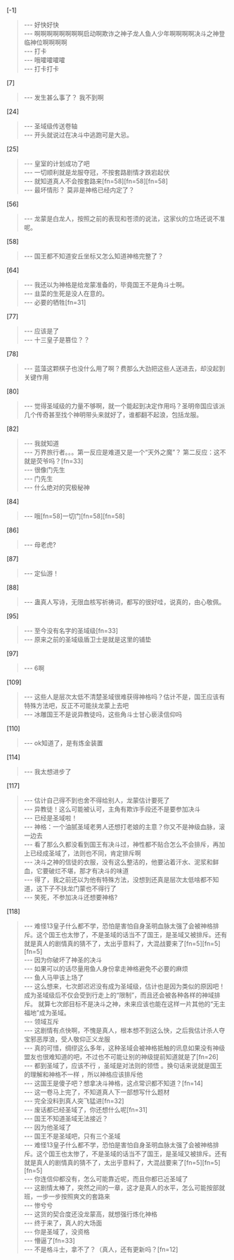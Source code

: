 
[-1] 
>--- 好快好快<br>
>--- 啊啊啊啊啊啊啊啊启动啊欺诈之神子龙人鱼人少年啊啊啊啊决斗之神登临神位啊啊啊啊<br>
>--- 打卡<br>
>--- 哦嚯嚯嚯嚯<br>
>--- 打卡打卡<br>

[7] 
>--- 发生甚么事了？
我不到啊<br>

[24] 
>--- 圣域级传送卷轴<br>
>--- 开头就说过在决斗中逃跑可是大忌。<br>

[25] 
>--- 皇室的计划成功了吧<br>
>--- 一切顺利就是龙服夺冠，不按套路剧情才跌宕起伏<br>
>--- 就知道真人不会按套路来[fn=58][fn=58][fn=58]<br>
>--- 最坏情形？
莫非是神格已经内定了？<br>

[56] 
>--- 龙蒙是白龙人，按照之前的表现和苍须的说法，这家伙的立场还说不准呢。<br>

[58] 
>--- 国王都不知道安丘坐标又怎么知道神格完整了？<br>

[64] 
>--- 我还以为神格是给龙蒙准备的，毕竟国王不是角斗士啊。<br>
>--- 韭菜的生死是没人在意的。<br>
>--- 必要的牺牲[fn=31]<br>

[77] 
>--- 应该是了<br>
>--- 十三皇子是篡位？？<br>

[78] 
>--- 蓝藻这颗棋子也没什么用了啊？费那么大劲把这些人送进去，却没起到关键作用<br>

[80] 
>--- 觉得圣域级的力量不够啊，就一个能起到决定作用吗？圣明帝国应该派几个传奇甚至找个神明带头来就好了，谁都翻不起浪，包括龙服。<br>

[82] 
>--- 我就知道<br>
>--- 万界旅行者。。。第一反应是难道又是一个“天外之魔”？
第二反应：这不就是荧爷吗？[fn=33]<br>
>--- 很像门先生<br>
>--- 门先生<br>
>--- 什么绝对的究极秘神<br>

[84] 
>--- 哦[fn=58]一切门[fn=58][fn=58]<br>

[86] 
>--- 母老虎?<br>

[87] 
>--- 定仙游！<br>

[88] 
>--- 蛊真人写诗，无限血核写祈祷词，都写的很好哇，说真的，由心敬佩。<br>

[95] 
>--- 至今没有名字的圣域级[fn=33]<br>
>--- 原来之前的圣域级盾卫士是就是这里的铺垫<br>

[97] 
>--- 6啊<br>

[109] 
>--- 这些人是层次太低不清楚圣域很难获得神格吗？估计不是，国王应该有特殊方法吧，反正不可能扶龙蒙上去吧<br>
>--- 冰雕国王不是说异教徒吗，这些角斗士甘心亵渎信仰吗<br>

[110] 
>--- ok知道了，是有炼金装置<br>

[114] 
>--- 我太想进步了<br>

[117] 
>--- 估计自己得不到也舍不得给别人，龙蒙估计要死了<br>
>--- 异教徒！这么可能被认可，主角有欺诈手段还不是要参加决斗<br>
>--- 已经是圣域啦！<br>
>--- 神格：一个油腻圣域老男人还想打老娘的主意？你又不是神级血脉，滚一边去<br>
>--- 看了那么久都没看到国王有决斗过，神性都不贴合怎么不会排斥，再加上已经成圣域了，法则也不同，肯定排斥啊<br>
>--- 决斗之神的信徒的衣服，没有这么整洁的，他要沾着汗水、泥浆和鲜血，它要破烂不堪，那才有决斗的味道<br>
>--- 得了，我之前还以为他有特殊方法，没想到还真是层次太低啥都不知道，这下子不扶龙门蒙也不得行了<br>
>--- 笑死，不参加决斗还想要神格?<br>

[118] 
>--- 难怪13皇子什么都不学，恐怕是害怕自身圣明血脉太强了会被神格排斥。这个国王也太惨了，不是圣域的话当不了国王，是圣域又被排斥。还有就是真人的剧情真的猜不了，太出乎意料了，大混战要来了[fn=5][fn=5][fn=5]<br>
>--- 因为你破坏了神圣的决斗<br>
>--- 如果可以的话尽量用鱼人身份拿走神格避免不必要的麻烦<br>
>--- 鱼人马甲该上场了<br>
>--- 这么想来，七次郎迟迟没有成为圣域级，估计也是因为类似的原因吧！成为圣域级后不仅会受到行走上的“限制”，而且还会被各种各样的神域排斥。
就算七次郎目标不是决斗之神，未来应该也能在这样一片其他的“无主福地”成为圣域。<br>
>--- 领域互斥<br>
>--- 这剧情有点快啊，不愧是真人，根本想不到这么快，之后我估计杀人夺宝邪恶厚浪，受人敬仰正义龙服<br>
>--- 真的可惜，绸缪这么多年，这种圣域会被神格抵触的讯息如果没有神级盟友也很难知道的吧，不过也不可能让别的神级提前知道就是了[fn=26]<br>
>--- 都到圣域了，应该不行 ，圣域是对法则的领悟 。换句话来说就是国王的理解和神格不一样 ，所以神格应该排斥他<br>
>--- 这国王是傻子吧？想拿决斗神格，这点常识都不知道？[fn=14]<br>
>--- 这一卷马上完了，不知道真人下一部想写什么题材<br>
>--- 完全没料到真人突飞猛进[fn=32]<br>
>--- 废话都已经圣域了，你还想什么呢[fn=31]<br>
>--- 国王不知道圣域无法接近？<br>
>--- 因为他圣域了<br>
>--- 国王不是圣域吧，只有三个圣域<br>
>--- 难怪13皇子什么都不学，恐怕是害怕自身圣明血脉太强了会被神格排斥。这个国王也太惨了，不是圣域的话当不了国王，是圣域又被排斥。还有就是真人的剧情真的猜不了，太出乎意料了，大混战要来了[fn=5][fn=5][fn=5]<br>
>--- 你连信仰都没有，怎么可能靠近呢，而且你都已近圣域了<br>
>--- 这剧情太棒了，突然之间的一章，这才是真人的水平，怎么可能按部就班，一步一步按照爽文的套路来<br>
>--- 惨兮兮<br>
>--- 这货的契合度还没龙蒙高，就想强行炼化神格<br>
>--- 终于来了，真人的大场面<br>
>--- 你是圣域了，没资格<br>
>--- 懵逼了[fn=33]<br>
>--- 不是格斗士，拿不了？（真人，还有更新吗？[fn=12]<br>
